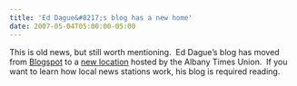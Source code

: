 ```yaml
---
title: 'Ed Dague&#8217;s blog has a new home'
date: 2007-05-04T05:00:00-05:00
---
```

This is old news, but still worth mentioning.  Ed Dague&#8217;s blog has moved from [Blogspot](http://middleofthings.blogspot.com/ "In Medias Res") to a [new location](http://blogs.timesunion.com/eddague/ "In Medias Res with Ed Dague") hosted by the Albany Times Union.  If you want to learn how local news stations work, his blog is required reading.
